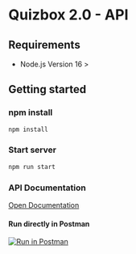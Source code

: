 # Quizbox 2.0 - API

## Requirements

- Node.js Version 16 >

## Getting started

### npm install

```sh
npm install
```

### Start server

```sh
npm run start
```

### API Documentation

[Open Documentation](https://documenter.getpostman.com/view/25563179/2s93CNMsiL)

#### Run directly in Postman

[![Run in Postman](https://run.pstmn.io/button.svg)](https://app.getpostman.com/run-collection/25563179-092aa9b2-5ecc-4d25-bd89-79a637444584?action=collection%2Ffork&collection-url=entityId%3D25563179-092aa9b2-5ecc-4d25-bd89-79a637444584%26entityType%3Dcollection%26workspaceId%3Ddce28e36-74c7-40b4-aac3-17f9322aabb2)
